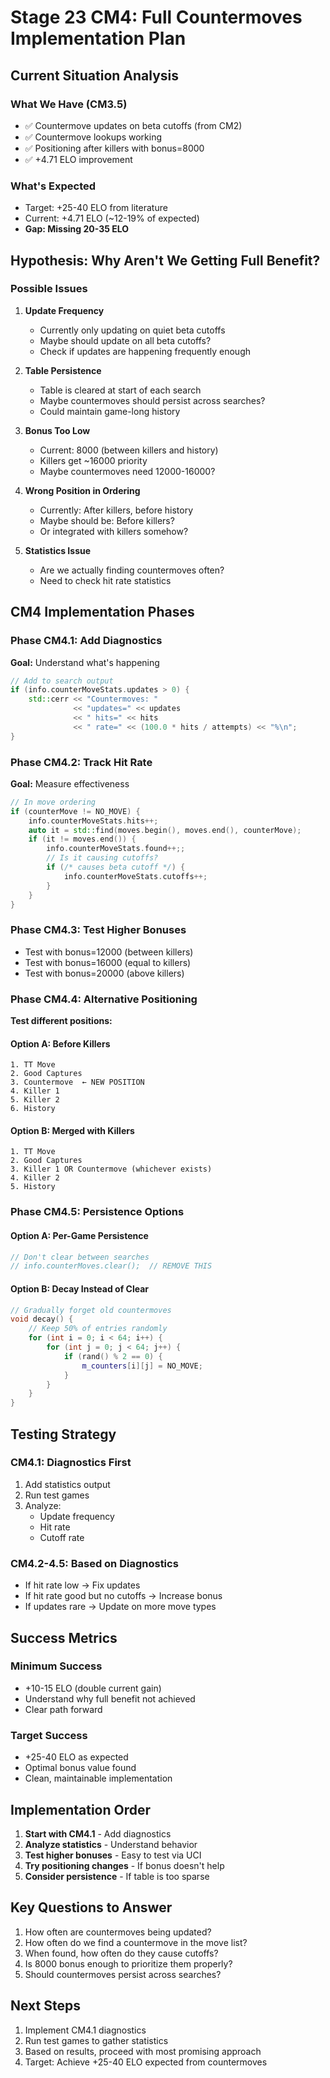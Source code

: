 # Stage 23 CM4: Full Countermoves Implementation Plan

## Current Situation Analysis

### What We Have (CM3.5)
- ✅ Countermove updates on beta cutoffs (from CM2)
- ✅ Countermove lookups working
- ✅ Positioning after killers with bonus=8000
- ✅ +4.71 ELO improvement

### What's Expected
- Target: +25-40 ELO from literature
- Current: +4.71 ELO (~12-19% of expected)
- **Gap: Missing 20-35 ELO**

## Hypothesis: Why Aren't We Getting Full Benefit?

### Possible Issues

1. **Update Frequency**
   - Currently only updating on quiet beta cutoffs
   - Maybe should update on all beta cutoffs?
   - Check if updates are happening frequently enough

2. **Table Persistence**
   - Table is cleared at start of each search
   - Maybe countermoves should persist across searches?
   - Could maintain game-long history

3. **Bonus Too Low**
   - Current: 8000 (between killers and history)
   - Killers get ~16000 priority
   - Maybe countermoves need 12000-16000?

4. **Wrong Position in Ordering**
   - Currently: After killers, before history
   - Maybe should be: Before killers?
   - Or integrated with killers somehow?

5. **Statistics Issue**
   - Are we actually finding countermoves often?
   - Need to check hit rate statistics

## CM4 Implementation Phases

### Phase CM4.1: Add Diagnostics
**Goal:** Understand what's happening

```cpp
// Add to search output
if (info.counterMoveStats.updates > 0) {
    std::cerr << "Countermoves: " 
              << "updates=" << updates
              << " hits=" << hits  
              << " rate=" << (100.0 * hits / attempts) << "%\n";
}
```

### Phase CM4.2: Track Hit Rate
**Goal:** Measure effectiveness

```cpp
// In move ordering
if (counterMove != NO_MOVE) {
    info.counterMoveStats.hits++;
    auto it = std::find(moves.begin(), moves.end(), counterMove);
    if (it != moves.end()) {
        info.counterMoveStats.found++;;
        // Is it causing cutoffs?
        if (/* causes beta cutoff */) {
            info.counterMoveStats.cutoffs++;
        }
    }
}
```

### Phase CM4.3: Test Higher Bonuses
- Test with bonus=12000 (between killers)
- Test with bonus=16000 (equal to killers)
- Test with bonus=20000 (above killers)

### Phase CM4.4: Alternative Positioning
**Test different positions:**

#### Option A: Before Killers
```
1. TT Move
2. Good Captures
3. Countermove  ← NEW POSITION
4. Killer 1
5. Killer 2
6. History
```

#### Option B: Merged with Killers
```
1. TT Move
2. Good Captures
3. Killer 1 OR Countermove (whichever exists)
4. Killer 2
5. History
```

### Phase CM4.5: Persistence Options

#### Option A: Per-Game Persistence
```cpp
// Don't clear between searches
// info.counterMoves.clear();  // REMOVE THIS
```

#### Option B: Decay Instead of Clear
```cpp
// Gradually forget old countermoves
void decay() {
    // Keep 50% of entries randomly
    for (int i = 0; i < 64; i++) {
        for (int j = 0; j < 64; j++) {
            if (rand() % 2 == 0) {
                m_counters[i][j] = NO_MOVE;
            }
        }
    }
}
```

## Testing Strategy

### CM4.1: Diagnostics First
1. Add statistics output
2. Run test games
3. Analyze:
   - Update frequency
   - Hit rate
   - Cutoff rate

### CM4.2-4.5: Based on Diagnostics
- If hit rate low → Fix updates
- If hit rate good but no cutoffs → Increase bonus
- If updates rare → Update on more move types

## Success Metrics

### Minimum Success
- +10-15 ELO (double current gain)
- Understand why full benefit not achieved
- Clear path forward

### Target Success  
- +25-40 ELO as expected
- Optimal bonus value found
- Clean, maintainable implementation

## Implementation Order

1. **Start with CM4.1** - Add diagnostics
2. **Analyze statistics** - Understand behavior
3. **Test higher bonuses** - Easy to test via UCI
4. **Try positioning changes** - If bonus doesn't help
5. **Consider persistence** - If table is too sparse

## Key Questions to Answer

1. How often are countermoves being updated?
2. How often do we find a countermove in the move list?
3. When found, how often do they cause cutoffs?
4. Is 8000 bonus enough to prioritize them properly?
5. Should countermoves persist across searches?

## Next Steps

1. Implement CM4.1 diagnostics
2. Run test games to gather statistics
3. Based on results, proceed with most promising approach
4. Target: Achieve +25-40 ELO expected from countermoves